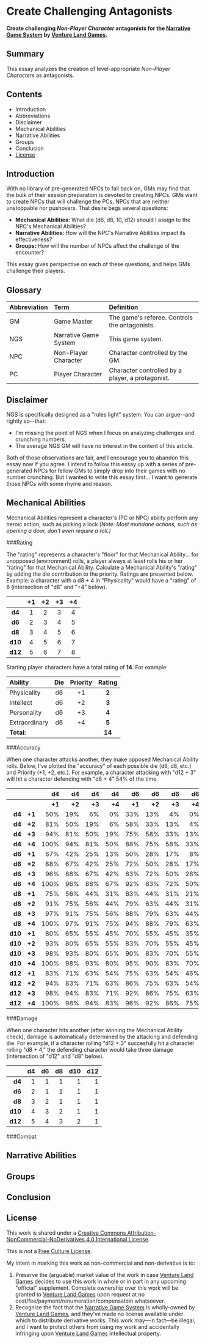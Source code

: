 ﻿Create Challenging Antagonists
==============================

__Create challenging _Non-Player Character_ antagonists for the [Narrative Game System](http://rpg.drivethrustuff.com/product/128522/NGS-The-Narrative-Game-System) by [Venture Land Games](http://www.venturelandgames.com).__


Summary
-------

This essay analyzes the creation of level-appropriate _Non-Player Characters_ as antagonists.


Contents
--------

* Introduction
* Abbreviations
* Disclaimer
* Mechanical Abilities
* Narrative Abilities
* Groups
* Conclusion
* [License](#license)


Introduction
------------

With no library of pre-generated NPCs to fall back on, GMs may find that the bulk of their session preparation is devoted to creating NPCs. GMs want to create NPCs that will challenge the PCs, NPCs that are neither unstoppable nor pushovers. That desire begs several questions:

* __Mechanical Abilities:__ What die (d6, d8, 10, d12) should I assign to the NPC's Mechanical Abilities?
* __Narrative Abilities:__ How will the NPC's Narrative Abilities impact its effectiveness?
* __Groups:__ How will the number of NPCs affect the challenge of the encounter?

This essay gives perspective on each of these questions, and helps GMs challenge their players.


Glossary
--------

|Abbreviation|Term                 |Definition                                      |
|:-----------|:--------------------|:-----------------------------------------------|
|GM          |Game Master          |The game's referee. Controls the antagonists.   |
|NGS         |Narrative Game System|This game system.                               |
|NPC         |Non-Player Character |Character controlled by the GM.                 |
|PC          |Player Character     |Character controlled by a player, a protagonist.|

Disclaimer
----------

NGS is specifically designed as a "rules light" system. You can argue--and rightly so--that:

* I'm missing the point of NGS when I focus on analyzing challenges and crunching numbers.
* The average NGS GM will have no interest in the content of this article.

Both of those observations are fair, and I encourage you to abandon this essay now if you agree. I intend to follow this essay up with a series of pre-generated NPCs for fellow GMs to simply drop into their games with no number crunching. But I wanted to write this essay first... I want to  generate those NPCs with some rhyme and reason.


Mechanical Abilities
--------------------

Mechanical Abilities represent a character's (PC or NPC) ability perform any heroic action, such as picking a lock _(Note: Most mundane actions, such as opening a door, don't even require a roll.)_

###Rating

The "rating" represents a character's "floor" for that Mechanical Ability... for unopposed (environment) rolls, a player always at least rolls his or her "rating" for that Mechanical Ability.
Calculate a Mechanical Ability's "rating" by adding the die contribution to the priority. Ratings are presented below. Example: a character with a d8 + 4 in "Physicality" would have a "rating" of 6 (intersection of "d8" and "+4" below).

|       |  +1  |  +2  |  +3  |  +4  |
|:-----:|:----:|:----:|:----:|:----:|
| __d4__|   1  |   2  |   3  |   4  |
| __d6__|   2  |   3  |   4  |   5  |
| __d8__|   3  |   4  |   5  |   6  |
|__d10__|   4  |   5  |   6  |   7  |
|__d12__|   5  |   6  |   7  |   8  |

Starting player characters have a total rating of __14__. For example:

|   Ability       | Die | Priority|Rating|
|:----------------|:---:|:-------:|:----:|
|  Physicality    | d6  |   +1    | __2__|
|  Intellect      | d6  |   +2    | __3__|
|  Personality    | d6  |   +3    | __4__|
|  Extraordinary  | d6  |   +4    | __5__|
|__Total:__       |     |         |__14__|

###Accuracy

When one character attacks another, they make opposed Mechanical Ability rolls. Below, I've plotted the "accuracy" of each possible die (d6, d8, etc.) and Priority (+1, +2, etc.). For example, a character attacking with "d12 + 3" will hit a character defending with "d8 + 4" 54% of the time.

|          |      |   d4   |  d4   |  d4   |  d4   |  d6   |  d6   |  d6   |  d6   |  d8   |  d8   |  d8   |  d8   |  d10  |  d10  |  d10  |  d10  |  d12  |  d12  |  d12  |  d12  |
|---------:|-----:|-------:|------:|------:|------:|------:|------:|------:|------:|------:|------:|------:|------:|------:|------:|------:|------:|------:|------:|------:|------:|
|          |      | __+1__ |__+2__ |__+3__ |__+4__ |__+1__ |__+2__ |__+3__ |__+4__ |__+1__ |__+2__ |__+3__ |__+4__ |__+1__ |__+2__ |__+3__ |__+4__ |__+1__ |__+2__ |__+3__ |__+4__ |
|  __d4__  |__+1__|   50%  |  19%  |   6%  |   0%  |  33%  |  13%  |   4%  |   0%  |  25%  |   9%  |   3%  |   0%  |  20%  |   8%  |   3%  |   0%  |  17%  |   6%  |   2%  |   0%  |
|  __d4__  |__+2__|   81%  |  50%  |  19%  |   6%  |  58%  |  33%  |  13%  |   4%  |  44%  |  25%  |   9%  |   3%  |  35%  |  20%  |   8%  |   3%  |  29%  |  17%  |   6%  |   2%  |
|  __d4__  |__+3__|   94%  |  81%  |  50%  |  19%  |  75%  |  58%  |  33%  |  13%  |  56%  |  44%  |  25%  |   9%  |  45%  |  35%  |  20%  |   8%  |  38%  |  29%  |  17%  |   6%  |
|  __d4__  |__+4__|  100%  |  94%  |  81%  |  50%  |  88%  |  75%  |  58%  |  33%  |  69%  |  56%  |  44%  |  25%  |  55%  |  45%  |  35%  |  20%  |  46%  |  38%  |  29%  |  17%  |
|  __d6__  |__+1__|   67%  |  42%  |  25%  |  13%  |  50%  |  28%  |  17%  |   8%  |  38%  |  21%  |  13%  |   6%  |  30%  |  17%  |  10%  |   5%  |  25%  |  14%  |   8%  |   4%  |
|  __d6__  |__+2__|   88%  |  67%  |  42%  |  25%  |  72%  |  50%  |  28%  |  17%  |  56%  |  38%  |  21%  |  13%  |  45%  |  30%  |  17%  |  10%  |  38%  |  25%  |  14%  |   8%  |
|  __d6__  |__+3__|   96%  |  88%  |  67%  |  42%  |  83%  |  72%  |  50%  |  28%  |  69%  |  56%  |  38%  |  21%  |  55%  |  45%  |  30%  |  17%  |  46%  |  38%  |  25%  |  14%  |
|  __d6__  |__+4__|  100%  |  96%  |  88%  |  67%  |  92%  |  83%  |  72%  |  50%  |  79%  |  69%  |  56%  |  38%  |  65%  |  55%  |  45%  |  30%  |  54%  |  46%  |  38%  |  25%  |
|  __d8__  |__+1__|   75%  |  56%  |  44%  |  31%  |  63%  |  44%  |  31%  |  21%  |  50%  |  33%  |  23%  |  16%  |  40%  |  26%  |  19%  |  13%  |  33%  |  22%  |  16%  |  10%  |
|  __d8__  |__+2__|   91%  |  75%  |  56%  |  44%  |  79%  |  63%  |  44%  |  31%  |  67%  |  50%  |  33%  |  23%  |  55%  |  40%  |  26%  |  19%  |  46%  |  33%  |  22%  |  16%  |
|  __d8__  |__+3__|   97%  |  91%  |  75%  |  56%  |  88%  |  79%  |  63%  |  44%  |  77%  |  67%  |  50%  |  33%  |  65%  |  55%  |  40%  |  26%  |  54%  |  46%  |  33%  |  22%  |
|  __d8__  |__+4__|  100%  |  97%  |  91%  |  75%  |  94%  |  88%  |  79%  |  63%  |  84%  |  77%  |  67%  |  50%  |  74%  |  65%  |  55%  |  40%  |  63%  |  54%  |  46%  |  33%  |
| __d10__  |__+1__|   80%  |  65%  |  55%  |  45%  |  70%  |  55%  |  45%  |  35%  |  60%  |  45%  |  35%  |  26%  |  50%  |  36%  |  28%  |  21%  |  42%  |  30%  |  23%  |  18%  |
| __d10__  |__+2__|   93%  |  80%  |  65%  |  55%  |  83%  |  70%  |  55%  |  45%  |  74%  |  60%  |  45%  |  35%  |  64%  |  50%  |  36%  |  28%  |  54%  |  42%  |  30%  |  23%  |
| __d10__  |__+3__|   98%  |  93%  |  80%  |  65%  |  90%  |  83%  |  70%  |  55%  |  81%  |  74%  |  60%  |  45%  |  72%  |  64%  |  50%  |  36%  |  63%  |  54%  |  42%  |  30%  |
| __d10__  |__+4__|  100%  |  98%  |  93%  |  80%  |  95%  |  90%  |  83%  |  70%  |  88%  |  81%  |  74%  |  60%  |  79%  |  72%  |  64%  |  50%  |  70%  |  63%  |  54%  |  42%  |
| __d12__  |__+1__|   83%  |  71%  |  63%  |  54%  |  75%  |  63%  |  54%  |  46%  |  67%  |  54%  |  46%  |  38%  |  58%  |  46%  |  38%  |  30%  |  50%  |  38%  |  31%  |  25%  |
| __d12__  |__+2__|   94%  |  83%  |  71%  |  63%  |  86%  |  75%  |  63%  |  54%  |  78%  |  67%  |  54%  |  46%  |  70%  |  58%  |  46%  |  38%  |  62%  |  50%  |  38%  |  31%  |
| __d12__  |__+3__|   98%  |  94%  |  83%  |  71%  |  92%  |  86%  |  75%  |  63%  |  84%  |  78%  |  67%  |  54%  |  77%  |  70%  |  58%  |  46%  |  69%  |  62%  |  50%  |  38%  |
| __d12__  |__+4__|  100%  |  98%  |  94%  |  83%  |  96%  |  92%  |  86%  |  75%  |  90%  |  84%  |  78%  |  67%  |  83%  |  77%  |  70%  |  58%  |  75%  |  69%  |  62%  |  50%  |

###Damage

When one character hits another (after winning the Mechanical Ability check), damage is automatically determined by the attacking and defending die. For example, if a character rolling "d12 + 3" succesfully hit a character rolling "d8 + 4," the defending character would take three damage (intersection of "d12" and "d8" below).

|       | d4  | d6  | d8  | d10 | d12 |
|------:|----:|----:|----:|----:|----:|
| __d4__|  1  |  1  |  1  |  1  |  1  |
| __d6__|  2  |  1  |  1  |  1  |  1  |
| __d8__|  3  |  2  |  1  |  1  |  1  |
|__d10__|  4  |  3  |  2  |  1  |  1  |
|__d12__|  5  |  4  |  3  |  2  |  1  |

###Combat









Narrative Abilities
-------------------




Groups
------




Conclusion
----------



License
-------

This work is shared under a [Creative Commons Attribution-NonCommercial-NoDerivatives 4.0 International License](http://creativecommons.org/licenses/by-nc-nd/4.0/).

This is _not_ a [Free Culture License](https://creativecommons.org/freeworks/).

My intent in marking this work as non-commercial and non-derivative is to:

1. Preserve the (arguable) market value of the work in case [Venture Land Games](http://www.venturelandgames.com) decides to use this work in whole or in part in any upcoming "official" supplement. Complete ownership over this work will be granted to [Venture Land Games](http://www.venturelandgames.com) upon request at no cost/fee/payment/renumeration/compensatoin whatsoever.
2. Recognize the fact that the [Narrative Game System](http://rpg.drivethrustuff.com/product/128522/NGS-The-Narrative-Game-System) is wholly-owned by [Venture Land Games](http://www.venturelandgames.com), and they've made no license available under which to distribute derivative works. This work may&mdash;in fact&mdash;be illegal, and I want to protect others from using my work and accidentally infringing upon [Venture Land Games](http://www.venturelandgames.com) intellectual property.